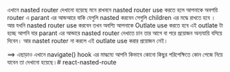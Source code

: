 এখানে nasted router দেখানো হয়েছে মনে রাখবনে nasted router use করতে হলে আপনাকে অবশয়ি router এ parant এর আন্ডআরে বাকি যেগুলি nasted করবেন সেগুলি children এর মদ্ধে রাখতে হবে । আর যখনি nasted router use করবেন তখন অবশ্যি আপনাকে Outlate use করতে হবে এই outlate টা হচ্ছে আপনি যার parant এর আন্ডারে nasted router দেখাতে চান তার আগে বা পরে প্রয়োজন অন্যযায়ি বসিয়ে দিবেন। আর nastet router না করলে এই outlate use করার প্রয়োজন নেই।


==> এছাড়াও এখানে navigate() hook এর মাদ্ধম্যে আপনি কিভাবে কোনো কিছুর পরিপেক্ষিতে কোন পেজে নিয়ে যাবেন তা দেখানো হয়েছে।# react-nasted-route
